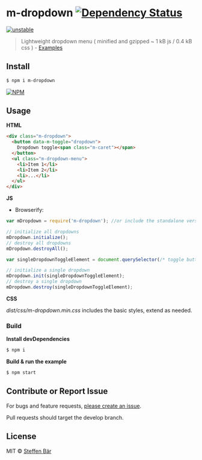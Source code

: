 # m-dropdown [![Dependency Status][daviddm-url]][daviddm-image]

[![unstable](http://badges.github.io/stability-badges/dist/unstable.svg)](http://github.com/badges/stability-badges)

> Lightweight dropdown menu ( minified and gzipped ~ 1 kB js / 0.4 kB css ) - [Examples](http://stbaer.github.io/m-dropdown/)

## Install

```sh
$ npm i m-dropdown
```
[![NPM](https://nodei.co/npm/m-dropdown.png?downloads=true)](https://nodei.co/npm/m-dropdown/)

## Usage

**HTML**

```html
<div class="m-dropdown">
  <button data-m-toggle="dropdown">
    Dropdown toggle<span class="m-caret"></span>
  </button>
  <ul class="m-dropdown-menu">
    <li>Item 1</li>
    <li>Item 2</li>
    <li>...</li>
  </ul>
</div>
```

**JS**

- Browserify:

```js
var mDropdown = require('m-dropdown'); //or include the standalone version from the dist folder

// initialize all dropdowns
mDropdown.initialize();
// destroy all dropdowns
mDropdown.destroyAll();

var singleDropdownToggleElement = document.querySelector(/* toggle button selector */);

// initialize a single dropdown
mDropdown.init(singleDropdownToggleElement);
// destroy a single dropdown
mDropdown.destroy(singleDropdownToggleElement);
```
**CSS**

 *dist/css/m-dropdown.min.css* includes the basic styles, extend as needed.

### Build

**Install devDependencies**
```sh
$ npm i
```

**Build & run the example**
```sh
$ npm start
```

## Contribute or Report Issue
For bugs and feature requests, [please create an issue][issue-url].

Pull requests should target the develop branch.

## License

MIT © [Steffen Bär](https://github.com/stbaer)

[issue-url]: https://github.com/stbaer/m-dropdown/issues
[daviddm-url]: https://david-dm.org/stbaer/m-dropdown.svg?theme=shields.io
[daviddm-image]: https://david-dm.org/stbaer/m-dropdown
